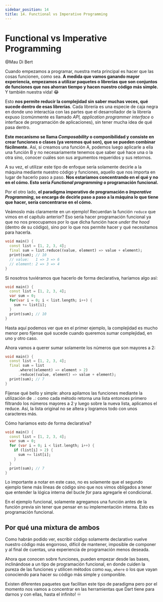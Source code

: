 ```yaml
---
sidebar_position: 14
title: 14. Functional vs Imperative Programming
---
```


# Functional vs Imperative Programming

@Mau Di Bert

Cuando empezamos a programar, nuestra meta principal es hacer que las cosas funcionen, como sea. __A medida que vamos ganando mayor experiencia, empezamos a utilizar paquetes o librerías que son conjuntos de funciones que nos ahorran tiempo y hacen nuestro código más simple.__ Y también nuestra vida! 😂

Esto __nos permite reducir la complejidad sin saber muchas veces, qué sucede dentro de esas librerías__. Cada librería es una especie de caja negra en donde uno interactúa con las partes que el desarrollador de la librería expuso (comúnmente es llamado _API, application programmer interface_ o interface de programación de aplicaciones), sin tener mucha idea de qué pasa dentro.

__Este mecanismo se llama _Composability_ o componibilidad y consiste en crear funciones o clases (ya veremos qué son), que se pueden combinar fácilmente.__ Así, si creamos una función A, podemos luego aplicarle a ella una función B y no necesariamente tenemos que saber qué hace una o la otra sino, conocer cuáles son sus argumentos requeridos y sus retornos.

A su vez, el utilizar este tipo de enfoque sería solamente decirle a la máquina mediante nuestro código y funciones, aquello que nos importa en lugar de hacerlo paso a paso. __Nos estaríamos concentrando en el qué y no en el cómo. Esto sería _Functional programming_ o programación funcional.__

Por el otro lado, __el paradigma imperativo de programación o _Imperative Programming_, se encarga de decirle paso a paso a la máquina lo que tiene que hacer, sería concentrarse en el cómo.__

Veámoslo más claramente en un ejemplo! Recuerdan la función `reduce` que vimos en el capítulo anterior? Eso sería hacer programación funcional ya que no nos preocupamos por lo que dicha función hace _under the hood_ (dentro de su código), sino por lo que nos permite hacer y qué necesitamos para hacerla.

```dart
void main() {
  const list = [1, 2, 3, 4];
  final sum = list.reduce((value, element) => value + element);
  print(sum); // 10
  // value:   1 => 3 => 6
  // element: 2 => 3 => 4
}
```

Si nosotros tuviéramos que hacerlo de forma declarativa, haríamos algo así:

```dart
void main() {
  const list = [1, 2, 3, 4];
  var sum = 0;
  for(var i = 0; i < list.length; i++) {
    sum += list[i];
  }
  print(sum); // 10
}
```

Hasta aquí podemos ver que en el primer ejemplo, la complejidad es mucho menor pero fíjense qué sucede cuando queremos sumar complejidad, en uno y otro caso.

Ahora vamos a querer sumar solamente los números que son mayores a 2:

```dart
void main() {
  const list = [1, 2, 3, 4];
  final sum = list
      .where((element) => element > 2)
      .reduce((value, element) => value + element);
  print(sum); // 7
}
```

Fíjense qué bello y simple: ahora apilamos las funciones mediante la utilización de `.`: como cada método retorna una lista entonces primero filtrando los números mayores a 2 y luego sobre la nueva lista, aplicamos el reduce. Así, la lista original no se altera y logramos todo con unos caracteres más.

Cómo haríamos esto de forma declarativa?

```dart
void main() {
  const list = [1, 2, 3, 4];
  var sum = 0;
  for (var i = 0; i < list.length; i++) {
    if (list[i] > 2) {
      sum += list[i];
    }
  }
  print(sum); // 7
}
```

Lo importante a notar en este caso, no es solamente que el segundo ejemplo tiene más líneas de código sino que nos vimos obligados a tener que entender la lógica interna del bucle _for_ para agregarle el condicional.

En el ejemplo funcional, solamente agregamos una función antes de la función previa sin tener que pensar en su implementación interna. Esto es programación funcional.

## Por qué una mixtura de ambos

Como habrán podido ver, escribir código solamente declarativo vuelve nuestro código más engorroso, difícil de mantener, imposible de componer y al final de cuentas, una experiencia de programación menos deseada.

Ahora que conocen sobre funciones, pueden empezar desde las bases, inclinándose a un tipo de programación funcional, en donde cuiden la pureza de las funciones y utilicen métodos como `map`, `where` o los que vayan conociendo para hacer su código más simple y componible.

Existen diferentes paquetes que facilitan este tipo de paradigma pero por el momento nos vamos a concentrar en las herramientas que Dart tiene para darnos y con ellas, hasta el infinito! ♾️
